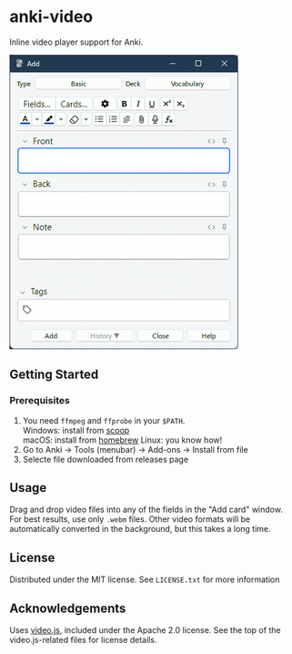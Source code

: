 # anki-video

Inline video player support for Anki.

![Animated demo](demo.gif)


## Getting Started

### Prerequisites
 
  1. You need `ffmpeg` and `ffprobe` in your `$PATH`.  
     Windows: install from [scoop](https://scoop.sh/#/apps?q=ffmpeg)  
     macOS: install from [homebrew](https://formulae.brew.sh/formula/ffmpeg)
     Linux: you know how!
  2. Go to Anki -> Tools (menubar) -> Add-ons -> Install from file  
  3. Selecte file downloaded from releases page

## Usage
Drag and drop video files into any of the fields in the "Add card" window. For best results, use only `.webm` files. Other video formats will be automatically converted in the background, but this takes a long time.

## License
Distributed under the MIT license. See `LICENSE.txt` for more information


## Acknowledgements
Uses [video.js](https://github.com/videojs/video.js), included under the Apache 2.0 license. See the top of the video.js-related files for license details.
